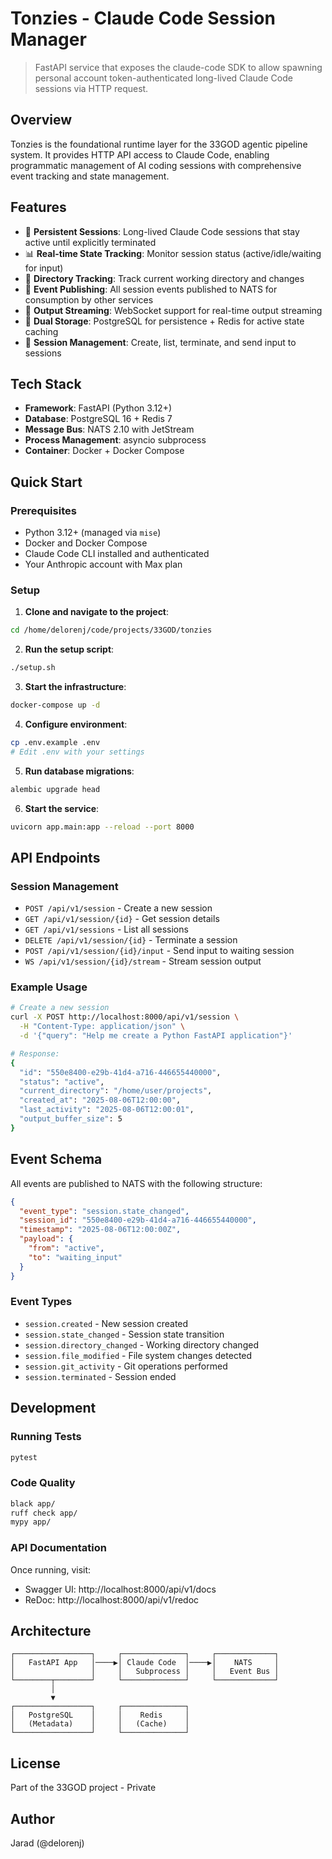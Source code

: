 # Tonzies - Claude Code Session Manager

> FastAPI service that exposes the claude-code SDK to allow spawning personal account token-authenticated long-lived Claude Code sessions via HTTP request.

## Overview

Tonzies is the foundational runtime layer for the 33GOD agentic pipeline system. It provides HTTP API access to Claude Code, enabling programmatic management of AI coding sessions with comprehensive event tracking and state management.

## Features

- 🚀 **Persistent Sessions**: Long-lived Claude Code sessions that stay active until explicitly terminated
- 📊 **Real-time State Tracking**: Monitor session status (active/idle/waiting for input)
- 📁 **Directory Tracking**: Track current working directory and changes
- 🔔 **Event Publishing**: All session events published to NATS for consumption by other services
- 🌊 **Output Streaming**: WebSocket support for real-time output streaming
- 💾 **Dual Storage**: PostgreSQL for persistence + Redis for active state caching
- 🔄 **Session Management**: Create, list, terminate, and send input to sessions

## Tech Stack

- **Framework**: FastAPI (Python 3.12+)
- **Database**: PostgreSQL 16 + Redis 7
- **Message Bus**: NATS 2.10 with JetStream
- **Process Management**: asyncio subprocess
- **Container**: Docker + Docker Compose

## Quick Start

### Prerequisites

- Python 3.12+ (managed via `mise`)
- Docker and Docker Compose
- Claude Code CLI installed and authenticated
- Your Anthropic account with Max plan

### Setup

1. **Clone and navigate to the project**:
```bash
cd /home/delorenj/code/projects/33GOD/tonzies
```

2. **Run the setup script**:
```bash
./setup.sh
```

3. **Start the infrastructure**:
```bash
docker-compose up -d
```

4. **Configure environment**:
```bash
cp .env.example .env
# Edit .env with your settings
```

5. **Run database migrations**:
```bash
alembic upgrade head
```

6. **Start the service**:
```bash
uvicorn app.main:app --reload --port 8000
```

## API Endpoints

### Session Management

- `POST /api/v1/session` - Create a new session
- `GET /api/v1/session/{id}` - Get session details
- `GET /api/v1/sessions` - List all sessions
- `DELETE /api/v1/session/{id}` - Terminate a session
- `POST /api/v1/session/{id}/input` - Send input to waiting session
- `WS /api/v1/session/{id}/stream` - Stream session output

### Example Usage

```bash
# Create a new session
curl -X POST http://localhost:8000/api/v1/session \
  -H "Content-Type: application/json" \
  -d '{"query": "Help me create a Python FastAPI application"}'

# Response:
{
  "id": "550e8400-e29b-41d4-a716-446655440000",
  "status": "active",
  "current_directory": "/home/user/projects",
  "created_at": "2025-08-06T12:00:00",
  "last_activity": "2025-08-06T12:00:01",
  "output_buffer_size": 5
}
```

## Event Schema

All events are published to NATS with the following structure:

```json
{
  "event_type": "session.state_changed",
  "session_id": "550e8400-e29b-41d4-a716-446655440000",
  "timestamp": "2025-08-06T12:00:00Z",
  "payload": {
    "from": "active",
    "to": "waiting_input"
  }
}
```

### Event Types

- `session.created` - New session created
- `session.state_changed` - Session state transition
- `session.directory_changed` - Working directory changed
- `session.file_modified` - File system changes detected
- `session.git_activity` - Git operations performed
- `session.terminated` - Session ended

## Development

### Running Tests
```bash
pytest
```

### Code Quality
```bash
black app/
ruff check app/
mypy app/
```

### API Documentation

Once running, visit:
- Swagger UI: http://localhost:8000/api/v1/docs
- ReDoc: http://localhost:8000/api/v1/redoc

## Architecture

```
┌─────────────────┐     ┌──────────────┐     ┌─────────────┐
│   FastAPI App   │────▶│ Claude Code  │────▶│    NATS     │
│                 │     │   Subprocess │     │   Event Bus │
└────────┬────────┘     └──────────────┘     └─────────────┘
         │
         ▼
┌─────────────────┐     ┌──────────────┐
│   PostgreSQL    │     │    Redis     │
│   (Metadata)    │     │   (Cache)    │
└─────────────────┘     └──────────────┘
```

## License

Part of the 33GOD project - Private

## Author

Jarad (@delorenj)
